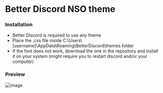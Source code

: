 # Better Discord NSO theme #

### Installation ###
* Better DIscord is required to use any theme
* Place the .css file inside C:\Users\\[username]\AppData\Roaming\BetterDiscord\themes folder
* If the font does not work, download the one in the repository and install it on your system (might require you to restart discord and/or your computer)

### Preview ###
![image](https://github.com/ThePuccaPl/NSO-discord-theme/assets/54645980/ba98bed1-c0d8-4484-a54e-2db92c5fb096)
